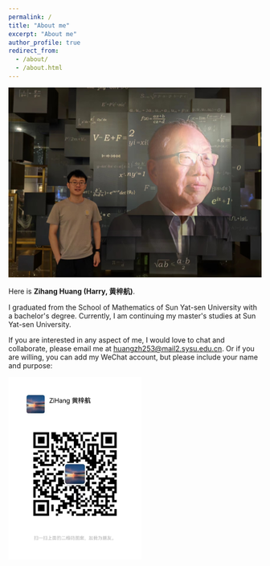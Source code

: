```yaml
---
permalink: /
title: "About me"
excerpt: "About me"
author_profile: true
redirect_from: 
  - /about/
  - /about.html
---
```


<img src="../images/HZH-QCHT.jpg" title="" alt="" data-align="center">

Here is **Zihang Huang (Harry, 黄梓航)**. 



I graduated from the School of Mathematics of Sun Yat-sen University with a bachelor's degree. Currently, I am continuing my master's studies at Sun Yat-sen University.



If you are interested in any aspect of me, I would love to chat and collaborate, please email me at huangzh253@mail2.sysu.edu.cn. Or if you are willing, you can add my WeChat account, but please include your name and purpose:

<img title="" src="../images/Wechat.jpg" alt="" data-align="center" width="265">
